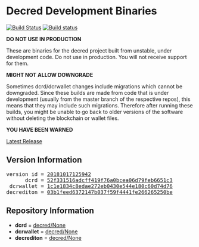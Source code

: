 
# Decred Development Binaries

[![Build Status](https://travis-ci.org/matheusd/decred-weekly-builds.svg?branch=v20181017125942)](https://travis-ci.org/matheusd/decred-weekly-builds) [![Build status](https://ci.appveyor.com/api/projects/status/hncgrnv0xuqb6s3c/branch/master?svg=true)](https://ci.appveyor.com/project/matheusd/decred-weekly-builds/branch/master)


**DO NOT USE IN PRODUCTION**

These are binaries for the decred project built from unstable, under development
code. Do not use in production. You will not receive support for them.

**MIGHT NOT ALLOW DOWNGRADE**

Sometimes dcrd/dcrwallet changes include migrations which cannot be downgraded.
Since these builds are made from code that is under development (usually from
the master branch of the respective repos), this means that they may include such
migrations. Therefore after running these builds, you might be unable to go back
to older versions of the software without deleting the blockchain or wallet
files.

**YOU HAVE BEEN WARNED**

[Latest Release](https://github.com/matheusd/decred-weekly-builds/releases/latest)

## Version Information

<pre>
version id = <a href="https://github.com/matheusd/decred-weekly-builds/releases/tag/v20181017125942">20181017125942</a>
      dcrd = <a href="https://github.com/decred/dcrd/commits/52f331516adcff419f76a0bcea06d79feb6651c3">52f331516adcff419f76a0bcea06d79feb6651c3</a>
 dcrwallet = <a href="https://github.com/decred/dcrwallet/commits/1c1e1834c8edae272eb0430e544e180c60d74d76">1c1e1834c8edae272eb0430e544e180c60d74d76</a>
decrediton = <a href="https://github.com/decred/decrediton/commits/03b1feed6372147b037f59f4441fe266265250be">03b1feed6372147b037f59f4441fe266265250be</a>
</pre>

## Repository Information

- **dcrd** = [decred/None](https://github.com/decred/dcrd)
- **dcrwallet** = [decred/None](https://github.com/decred/dcrwallet)
- **decrediton** = [decred/None](https://github.com/decred/decrediton)


